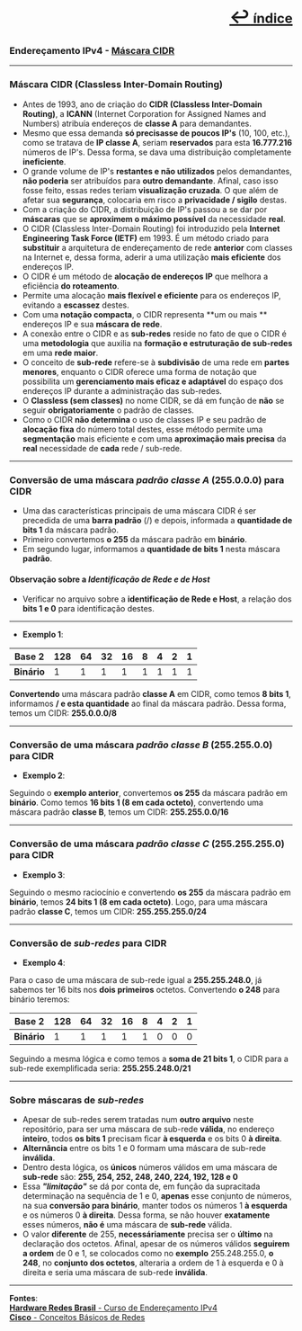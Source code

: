 [<p style="text-align:right; font-weight: 710;font-size: 1.5em; margin-right:0;">↩︎<span style="font-size: .75em"> índice</span></p>](./readme.md)
---
### Endereçamento IPv4 - [Máscara CIDR](https://www.youtube.com/watch?v=INT-5Qa8Hls&list=PLAp37wMSBouCU49LV0qFbItufigjYk-sp&index=8)
---

### Máscara CIDR (Classless Inter-Domain Routing)

* Antes de 1993, ano de criação do **CIDR (Classless Inter-Domain Routing)**, a **ICANN** (Internet Corporation for Assigned Names and Numbers) atribuía endereços de **classe A** para demandantes. 
* Mesmo que essa demanda **só precisasse de poucos IP's** (10, 100, etc.), como se tratava de **IP classe A**, seriam **reservados** para esta **16.777.216** números de IP's. Dessa forma, se dava uma distribuição completamente **ineficiente**.
* O grande volume de IP's **restantes e não utilizados** pelos demandantes, **não poderia** ser atribuídos para **outro demandante**. Afinal, caso isso fosse feito, essas redes teriam **visualização cruzada**. O que além de afetar sua **segurança**, colocaria em risco a **privacidade / sigilo** destas.
* Com a criação do CIDR, a distribuição de IP's passou a se dar por **máscaras** que se **aproximem o máximo possível** da necessidade **real**.
* O CIDR (Classless Inter-Domain Routing) foi introduzido pela **Internet Engineering Task Force (IETF)** em 1993. É um método criado para **substituir** a arquitetura de endereçamento de rede **anterior** com classes na Internet e, dessa forma, aderir a uma utilização **mais eficiente** dos endereços IP. 
* O CIDR é um método de **alocação de endereços IP** que melhora a eficiência **do roteamento**. 
* Permite uma alocação **mais flexível e eficiente** para os endereços IP, evitando a **escassez** destes.
* Com uma **notação compacta**, o CIDR representa **um ou mais ** endereços IP e sua **máscara de rede**. 
* A conexão entre o CIDR e as **sub-redes** reside no fato de que o CIDR é uma **metodologia** que auxilia na **formação e estruturação de sub-redes** em uma **rede maior**.
* O conceito de **sub-rede** refere-se à **subdivisão** de uma rede em **partes menores**, enquanto o CIDR oferece uma forma de notação que possibilita um **gerenciamento mais eficaz e adaptável** do espaço dos endereços IP durante a administração das sub-redes.
* O **Classless (sem classes)** no nome CIDR, se dá em função de **não** se seguir **obrigatoriamente** o padrão de classes.
* Como o CIDR **não determina** o uso de classes IP e seu padrão de **alocação fixa** do número total destes, esse método permite uma **segmentação** mais eficiente e com uma **aproximação mais precisa** da **real** necessidade de **cada** rede / sub-rede.

---
### Conversão de uma máscara ***padrão classe A*** (255.0.0.0) para CIDR

* Uma das características principais de uma máscara CIDR é ser precedida de uma **barra padrão** (/) e depois, informada a **quantidade de bits 1** da máscara padrão.
* Primeiro convertemos **o 255** da máscara padrão em **binário**.
* Em segundo lugar, informamos a **quantidade de bits 1** nesta máscara **padrão**.

#### Observação sobre a ***Identificação de Rede e de Host***

* Verificar no arquivo sobre a **identificação de Rede e Host**, a relação dos **bits 1 e 0** para identificação destes.

---
* **Exemplo 1**:

| Base 2 | 128 | 64 | 32 | 16 | 8 | 4 | 2 | 1 |
| --- | --- | --- | --- | --- | --- | --- | --- | --- |
| **Binário** | 1 | 1 | 1 | 1 | 1 | 1 | 1 | 1 |

**Convertendo** uma máscara padrão **classe A** em CIDR, como temos **8 bits 1**, informamos **/ e esta quantidade**  ao final da máscara padrão. Dessa forma, temos um CIDR: **255.0.0.0/8**

---
### Conversão de uma máscara ***padrão classe B*** (255.255.0.0) para CIDR

* **Exemplo 2**:

Seguindo o **exemplo anterior**, convertemos **os 255** da máscara padrão em **binário**.
Como temos **16 bits 1 (8 em cada octeto)**, convertendo uma máscara padrão **classe B**, temos um CIDR: **255.255.0.0/16**

---
### Conversão de uma máscara ***padrão classe C*** (255.255.255.0) para CIDR

* **Exemplo 3**:

Seguindo o mesmo raciocínio e convertendo **os 255** da máscara padrão em **binário**, temos **24 bits 1 (8 em cada octeto)**. Logo, para uma máscara padrão **classe C**, temos um CIDR: **255.255.255.0/24**

---
### Conversão de ***sub-redes*** para CIDR

* **Exemplo 4**:

Para o caso de uma máscara de sub-rede igual a **255.255.248.0**, já sabemos ter 16 bits nos **dois primeiros** octetos.
Convertendo **o 248** para binário teremos:

| Base 2 | 128 | 64 | 32 | 16 | 8 | 4 | 2 | 1 |
| --- | --- | --- | --- | --- | --- | --- | --- | --- |
| **Binário** | 1 | 1 | 1 | 1 | 1 | 0 | 0 | 0 |

Seguindo a mesma lógica e como temos a **soma de 21 bits 1**, o CIDR para a sub-rede exemplificada seria: **255.255.248.0/21**

---
### Sobre máscaras de ***sub-redes***

* Apesar de sub-redes serem tratadas num **outro arquivo** neste repositório, para ser uma máscara de sub-rede **válida**, no endereço **inteiro**, todos **os bits 1** precisam ficar **à esquerda** e os bits 0 **à direita**.
* **Alternância** entre os bits 1 e 0 formam uma máscara de sub-rede **inválida**.
* Dentro desta lógica, os **únicos** números válidos em uma máscara de **sub-rede** são: **255, 254, 252, 248, 240, 224, 192, 128 e 0**
* Essa ***"limitação"*** se dá por conta de, em função da supracitada determinação na sequência de 1 e 0, **apenas** esse conjunto de números, na sua **conversão para binário**, manter todos os números 1 **à esquerda** e os números 0 **à direita**. Dessa forma, se não houver **exatamente** esses números, **não é** uma máscara de **sub-rede** válida.
 * O valor **diferente** de 255, **necessáriamente** precisa ser o **último** na declaração dos octetos. Afinal, apesar de os números válidos **seguirem a ordem** de 0 e 1, se colocados como no **exemplo** 255.248.255.0, **o 248**, no **conjunto dos octetos**, alteraria a ordem de 1 à esquerda e 0 à direita e seria uma máscara de sub-rede **inválida**.

---		
**Fontes**:  
[**Hardware Redes Brasil** - Curso de Endereçamento IPv4](https://www.youtube.com/playlist?list=PLAp37wMSBouCU49LV0qFbItufigjYk-sp)  
[**Cisco** - Conceitos Básicos de Redes](https://www.netacad.com/pt/courses/networking-basics?courseLang=pt-BR)
